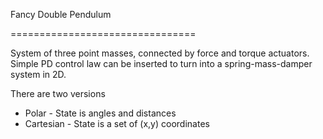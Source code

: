 Fancy Double Pendulum

================================

System of three point masses, connected by force and torque actuators. Simple PD control law can be inserted to turn into a spring-mass-damper system in 2D.

There are two versions
 - Polar - State is angles and distances
 - Cartesian - State is a set of (x,y) coordinates
